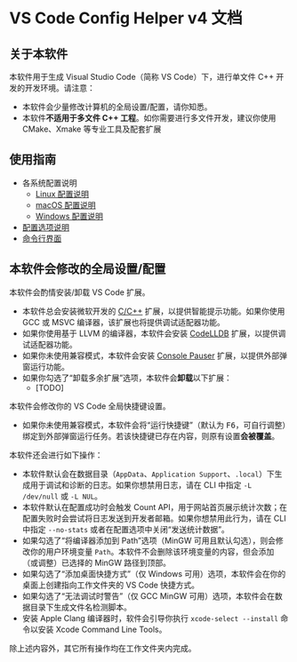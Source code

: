# VS Code Config Helper v4 文档

## 关于本软件

本软件用于生成 Visual Studio Code（简称 VS Code）下，进行单文件 C++ 开发的开发环境。请注意：
- 本软件会少量修改计算机的全局设置/配置，请你知悉。
- 本软件**不适用于多文件 C++ 工程**。如你需要进行多文件开发，建议你使用 CMake、Xmake 等专业工具及配套扩展

## 使用指南

- 各系统配置说明
  - [Linux 配置说明](./linux)
  - [macOS 配置说明](./macos)
  - [Windows 配置说明](./windows)
- [配置选项说明](./options)
- [命令行界面](./cli)

## 本软件会修改的全局设置/配置

本软件会酌情安装/卸载 VS Code 扩展。
- 本软件总会安装微软开发的 [C/C++]() 扩展，以提供智能提示功能。如果你使用 GCC 或 MSVC 编译器，该扩展也将提供调试适配器功能。
- 如果你使用基于 LLVM 的编译器，本软件会安装 [CodeLLDB]() 扩展，以提供调试适配器功能。
- 如果你未使用兼容模式，本软件会安装 [Console Pauser]() 扩展，以提供外部弹窗运行功能。
- 如果你勾选了“卸载多余扩展”选项，本软件会**卸载**以下扩展：
  - \[TODO\]

本软件会修改你的 VS Code 全局快捷键设置。
- 如果你未使用兼容模式，本软件会将“运行快捷键”（默认为 <kbd>F6</kbd>，可自行调整）绑定到外部弹窗运行任务。若该快捷键已存在内容，则原有设置**会被覆盖**。

本软件还会进行如下操作：
- 本软件默认会在数据目录（`AppData`、`Application Support`、`.local`）下生成用于调试和诊断的日志。如果你想禁用日志，请在 CLI 中指定 `-L /dev/null` 或 `-L NUL`。
- 本软件默认在配置成功时会触发 Count API，用于网站首页展示统计次数；在配置失败时会尝试将日志发送到开发者邮箱。如果你想禁用此行为，请在 CLI 中指定 `--no-stats` 或者在配置选项中关闭“发送统计数据”。
- 如果勾选了“将编译器添加到 Path”选项（MinGW 可用且默认勾选），则会修改你的用户环境变量 `Path`。本软件不会删除该环境变量的内容，但会添加（或调整）已选择的 MinGW 路径到顶部。
- 如果勾选了“添加桌面快捷方式”（仅 Windows 可用）选项，本软件会在你的桌面上创建指向工作文件夹的 VS Code 快捷方式。
- 如果勾选了“无法调试时警告”（仅 GCC MinGW 可用）选项，本软件会在数据目录下生成文件名检测脚本。
- 安装 Apple Clang 编译器时，软件会引导你执行 `xcode-select --install` 命令以安装 Xcode Command Line Tools。

除上述内容外，其它所有操作均在工作文件夹内完成。
